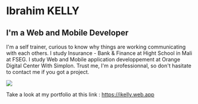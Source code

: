 # Ibrahim KELLY
## I'm a Web and Mobile Developer

I'm a self trainer, curious to know why things are working communicating with each others. I study Insurance - Bank & Finance at Hight School in Mali at FSEG.
I study Web and Mobile application developpement at Orange Digital Center With Simplon.
Trust me, I'm a professionnal, so don't hasitate to contact me if you got a project.

![](https://firebasestorage.googleapis.com/v0/b/remedes-ancestraux.appspot.com/o/Files%2Forange_giz.png?alt=media&token=3a1fb65f-8803-420f-9a46-730209d40ca8)

Take a look at my portfolio at this link : https://ikelly.web.app
